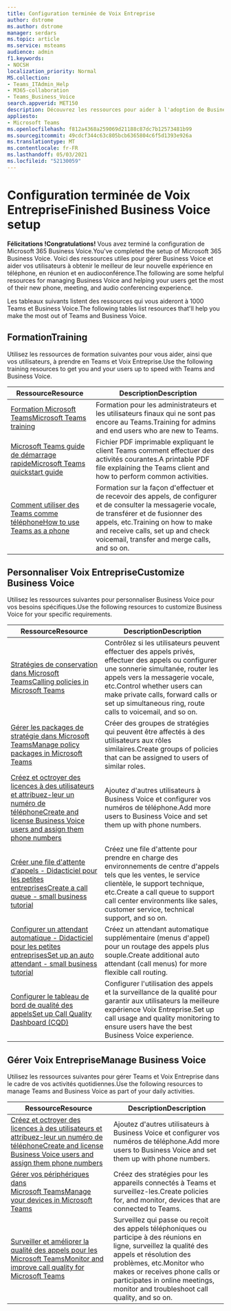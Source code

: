 ```yaml
---
title: Configuration terminée de Voix Entreprise
author: dstrome
ms.author: dstrome
manager: serdars
ms.topic: article
ms.service: msteams
audience: admin
f1.keywords:
- NOCSH
localization_priority: Normal
MS.collection:
- Teams_ITAdmin_Help
- M365-collaboration
- Teams_Business_Voice
search.appverid: MET150
description: Découvrez les ressources pour aider à l'adoption de Business Voice une fois l'installation terminée.
appliesto:
- Microsoft Teams
ms.openlocfilehash: f812a4368a259069d21188c87dc7b12573481b99
ms.sourcegitcommit: 49cdcf344c63c805bcb6365804c6f5d1393e926a
ms.translationtype: MT
ms.contentlocale: fr-FR
ms.lasthandoff: 05/03/2021
ms.locfileid: "52130059"
---
```

# <a name="finished-business-voice-setup"></a><span data-ttu-id="5eec9-103">Configuration terminée de Voix Entreprise</span><span class="sxs-lookup"><span data-stu-id="5eec9-103">Finished Business Voice setup</span></span>

<span data-ttu-id="5eec9-104">**Félicitations !**</span><span class="sxs-lookup"><span data-stu-id="5eec9-104">**Congratulations!**</span></span> <span data-ttu-id="5eec9-105">Vous avez terminé la configuration de Microsoft 365 Business Voice.</span><span class="sxs-lookup"><span data-stu-id="5eec9-105">You've completed the setup of Microsoft 365 Business Voice.</span></span> <span data-ttu-id="5eec9-106">Voici des ressources utiles pour gérer Business Voice et aider vos utilisateurs à obtenir le meilleur de leur nouvelle expérience en téléphone, en réunion et en audioconférence.</span><span class="sxs-lookup"><span data-stu-id="5eec9-106">The following are some helpful resources for managing Business Voice and helping your users get the most of their new phone, meeting, and audio conferencing experience.</span></span>

<span data-ttu-id="5eec9-107">Les tableaux suivants listent des ressources qui vous aideront à 1000 Teams et Business Voice.</span><span class="sxs-lookup"><span data-stu-id="5eec9-107">The following tables list resources that'll help you make the most out of Teams and Business Voice.</span></span>

## <a name="training"></a><span data-ttu-id="5eec9-108">Formation</span><span class="sxs-lookup"><span data-stu-id="5eec9-108">Training</span></span>

<span data-ttu-id="5eec9-109">Utilisez les ressources de formation suivantes pour vous aider, ainsi que vos utilisateurs, à prendre en Teams et Voix Entreprise.</span><span class="sxs-lookup"><span data-stu-id="5eec9-109">Use the following training resources to get you and your users up to speed with Teams and Business Voice.</span></span>

|<span data-ttu-id="5eec9-110">Ressource</span><span class="sxs-lookup"><span data-stu-id="5eec9-110">Resource</span></span>  |<span data-ttu-id="5eec9-111">Description</span><span class="sxs-lookup"><span data-stu-id="5eec9-111">Description</span></span>  |
|---------|---------|
| [<span data-ttu-id="5eec9-112">Formation Microsoft Teams</span><span class="sxs-lookup"><span data-stu-id="5eec9-112">Microsoft Teams training</span></span>](../training-microsoft-teams-landing-page.md)    | <span data-ttu-id="5eec9-113">Formation pour les administrateurs et les utilisateurs finaux qui ne sont pas encore au Teams.</span><span class="sxs-lookup"><span data-stu-id="5eec9-113">Training for admins and end users who are new to Teams.</span></span>        |
| [<span data-ttu-id="5eec9-114">Microsoft Teams guide de démarrage rapide</span><span class="sxs-lookup"><span data-stu-id="5eec9-114">Microsoft Teams quickstart guide</span></span>](https://download.microsoft.com/download/D/9/F/D9FE8B9E-22F5-47BF-A1AB-09539C41FCD0/Teams%20QS.pdf)    | <span data-ttu-id="5eec9-115">Fichier PDF imprimable expliquant le client Teams comment effectuer des activités courantes.</span><span class="sxs-lookup"><span data-stu-id="5eec9-115">A printable PDF file explaining the Teams client and how to perform common activities.</span></span>        |
| [<span data-ttu-id="5eec9-116">Comment utiliser des Teams comme téléphone</span><span class="sxs-lookup"><span data-stu-id="5eec9-116">How to use Teams as a phone</span></span>](https://support.microsoft.com/office/meetings-and-calls-d92432d5-dd0f-4d17-8f69-06096b6b48a8?ad=US#ID0EAABAAA=Calls)    | <span data-ttu-id="5eec9-117">Formation sur la façon d'effectuer et de recevoir des appels, de configurer et de consulter la messagerie vocale, de transférer et de fusionner des appels, etc.</span><span class="sxs-lookup"><span data-stu-id="5eec9-117">Training on how to make and receive calls, set up and check voicemail, transfer and merge calls, and so on.</span></span>        |

## <a name="customize-business-voice"></a><span data-ttu-id="5eec9-118">Personnaliser Voix Entreprise</span><span class="sxs-lookup"><span data-stu-id="5eec9-118">Customize Business Voice</span></span>

<span data-ttu-id="5eec9-119">Utilisez les ressources suivantes pour personnaliser Business Voice pour vos besoins spécifiques.</span><span class="sxs-lookup"><span data-stu-id="5eec9-119">Use the following resources to customize Business Voice for your specific requirements.</span></span>

| <span data-ttu-id="5eec9-120">Ressource</span><span class="sxs-lookup"><span data-stu-id="5eec9-120">Resource</span></span> | <span data-ttu-id="5eec9-121">Description</span><span class="sxs-lookup"><span data-stu-id="5eec9-121">Description</span></span>  |
|---------|---------|
| [<span data-ttu-id="5eec9-122">Stratégies de conservation dans Microsoft Teams</span><span class="sxs-lookup"><span data-stu-id="5eec9-122">Calling policies in Microsoft Teams</span></span>](set-up-policies.md)    | <span data-ttu-id="5eec9-123">Contrôlez si les utilisateurs peuvent effectuer des appels privés, effectuer des appels ou configurer une sonnerie simultanée, router les appels vers la messagerie vocale, etc.</span><span class="sxs-lookup"><span data-stu-id="5eec9-123">Control whether users can make private calls, forward calls or set up simultaneous ring, route calls to voicemail, and so on.</span></span>        |
| [<span data-ttu-id="5eec9-124">Gérer les packages de stratégie dans Microsoft Teams</span><span class="sxs-lookup"><span data-stu-id="5eec9-124">Manage policy packages in Microsoft Teams</span></span>](policy-packages.md)    | <span data-ttu-id="5eec9-125">Créer des groupes de stratégies qui peuvent être affectés à des utilisateurs aux rôles similaires.</span><span class="sxs-lookup"><span data-stu-id="5eec9-125">Create groups of policies that can be assigned to users of similar roles.</span></span>        |
| [<span data-ttu-id="5eec9-126">Créez et octroyer des licences à des utilisateurs et attribuez-leur un numéro de téléphone</span><span class="sxs-lookup"><span data-stu-id="5eec9-126">Create and license Business Voice users and assign them phone numbers</span></span>](create-users.md)    | <span data-ttu-id="5eec9-127">Ajoutez d'autres utilisateurs à Business Voice et configurer vos numéros de téléphone.</span><span class="sxs-lookup"><span data-stu-id="5eec9-127">Add more users to Business Voice and set them up with phone numbers.</span></span>        |
| [<span data-ttu-id="5eec9-128">Créer une file d'attente d'appels - Didacticiel pour les petites entreprises</span><span class="sxs-lookup"><span data-stu-id="5eec9-128">Create a call queue - small business tutorial</span></span>](create-a-phone-system-call-queue-smb.md)    | <span data-ttu-id="5eec9-129">Créez une file d'attente pour prendre en charge des environnements de centre d'appels tels que les ventes, le service clientèle, le support technique, etc.</span><span class="sxs-lookup"><span data-stu-id="5eec9-129">Create a call queue to support call center environments like sales, customer service, technical support, and so on.</span></span>        |
| [<span data-ttu-id="5eec9-130">Configurer un attendant automatique - Didacticiel pour les petites entreprises</span><span class="sxs-lookup"><span data-stu-id="5eec9-130">Set up an auto attendant - small business tutorial</span></span>](create-a-phone-system-auto-attendant-smb.md)   | <span data-ttu-id="5eec9-131">Créez un attendant automatique supplémentaire (menus d'appel) pour un routage des appels plus souple.</span><span class="sxs-lookup"><span data-stu-id="5eec9-131">Create additional auto attendant (call menus) for more flexible call routing.</span></span>        |
| [<span data-ttu-id="5eec9-132">Configurer le tableau de bord de qualité des appels</span><span class="sxs-lookup"><span data-stu-id="5eec9-132">Set up Call Quality Dashboard (CQD)</span></span>](analytics-dashboard.md)| <span data-ttu-id="5eec9-133">Configurer l'utilisation des appels et la surveillance de la qualité pour garantir aux utilisateurs la meilleure expérience Voix Entreprise.</span><span class="sxs-lookup"><span data-stu-id="5eec9-133">Set up call usage and quality monitoring to ensure users have the best Business Voice experience.</span></span>|

## <a name="manage-business-voice"></a><span data-ttu-id="5eec9-134">Gérer Voix Entreprise</span><span class="sxs-lookup"><span data-stu-id="5eec9-134">Manage Business Voice</span></span>

<span data-ttu-id="5eec9-135">Utilisez les ressources suivantes pour gérer Teams et Voix Entreprise dans le cadre de vos activités quotidiennes.</span><span class="sxs-lookup"><span data-stu-id="5eec9-135">Use the following resources to manage Teams and Business Voice as part of your daily activities.</span></span>

|<span data-ttu-id="5eec9-136">Ressource</span><span class="sxs-lookup"><span data-stu-id="5eec9-136">Resource</span></span>  |<span data-ttu-id="5eec9-137">Description</span><span class="sxs-lookup"><span data-stu-id="5eec9-137">Description</span></span>  |
|---------|---------|
| [<span data-ttu-id="5eec9-138">Créez et octroyer des licences à des utilisateurs et attribuez-leur un numéro de téléphone</span><span class="sxs-lookup"><span data-stu-id="5eec9-138">Create and license Business Voice users and assign them phone numbers</span></span>](create-users.md)    | <span data-ttu-id="5eec9-139">Ajoutez d'autres utilisateurs à Business Voice et configurer vos numéros de téléphone.</span><span class="sxs-lookup"><span data-stu-id="5eec9-139">Add more users to Business Voice and set them up with phone numbers.</span></span>         |
| [<span data-ttu-id="5eec9-140">Gérer vos périphériques dans Microsoft Teams</span><span class="sxs-lookup"><span data-stu-id="5eec9-140">Manage your devices in Microsoft Teams</span></span>](manage-devices.md)    | <span data-ttu-id="5eec9-141">Créez des stratégies pour les appareils connectés à Teams et surveillez-les.</span><span class="sxs-lookup"><span data-stu-id="5eec9-141">Create policies for, and monitor, devices that are connected to Teams.</span></span>        |
| [<span data-ttu-id="5eec9-142">Surveiller et améliorer la qualité des appels pour les Microsoft Teams</span><span class="sxs-lookup"><span data-stu-id="5eec9-142">Monitor and improve call quality for Microsoft Teams</span></span>](monitor-quality.md)    | <span data-ttu-id="5eec9-143">Surveillez qui passe ou reçoit des appels téléphoniques ou participe à des réunions en ligne, surveillez la qualité des appels et résolution des problèmes, etc.</span><span class="sxs-lookup"><span data-stu-id="5eec9-143">Monitor who makes or receives phone calls or participates in online meetings, monitor and troubleshoot call quality, and so on.</span></span>        |
